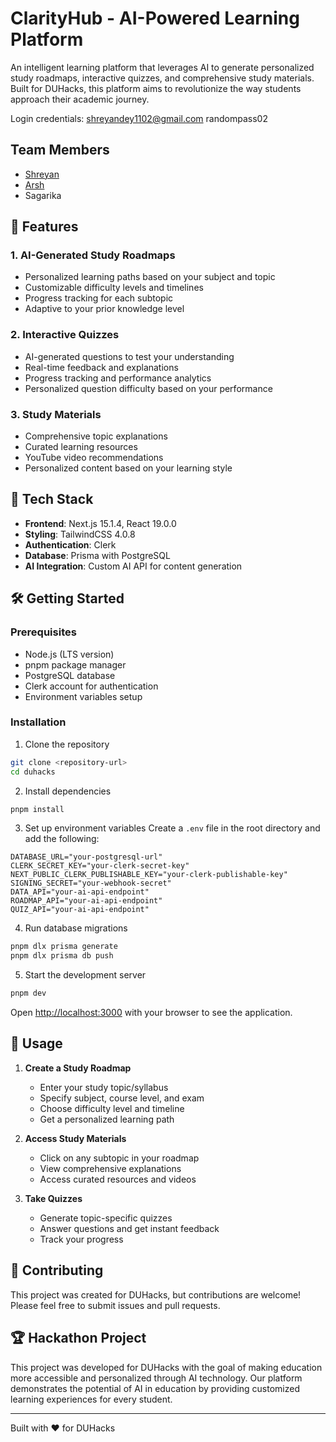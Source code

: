 # ClarityHub - AI-Powered Learning Platform

An intelligent learning platform that leverages AI to generate personalized study roadmaps, interactive quizzes, and comprehensive study materials. Built for DUHacks, this platform aims to revolutionize the way students approach their academic journey.

Login credentials:
shreyandey1102@gmail.com
randompass02

## Team Members

- [Shreyan](<[Shreyan](https://github.com/dey11)>)
- [Arsh](<[Arsh](https://github.com/ArshCypherZ)>)
- Sagarika

## 🌟 Features

### 1. AI-Generated Study Roadmaps

- Personalized learning paths based on your subject and topic
- Customizable difficulty levels and timelines
- Progress tracking for each subtopic
- Adaptive to your prior knowledge level

### 2. Interactive Quizzes

- AI-generated questions to test your understanding
- Real-time feedback and explanations
- Progress tracking and performance analytics
- Personalized question difficulty based on your performance

### 3. Study Materials

- Comprehensive topic explanations
- Curated learning resources
- YouTube video recommendations
- Personalized content based on your learning style

## 🚀 Tech Stack

- **Frontend**: Next.js 15.1.4, React 19.0.0
- **Styling**: TailwindCSS 4.0.8
- **Authentication**: Clerk
- **Database**: Prisma with PostgreSQL
- **AI Integration**: Custom AI API for content generation

## 🛠️ Getting Started

### Prerequisites

- Node.js (LTS version)
- pnpm package manager
- PostgreSQL database
- Clerk account for authentication
- Environment variables setup

### Installation

1. Clone the repository

```bash
git clone <repository-url>
cd duhacks
```

2. Install dependencies

```bash
pnpm install
```

3. Set up environment variables
   Create a `.env` file in the root directory and add the following:

```env
DATABASE_URL="your-postgresql-url"
CLERK_SECRET_KEY="your-clerk-secret-key"
NEXT_PUBLIC_CLERK_PUBLISHABLE_KEY="your-clerk-publishable-key"
SIGNING_SECRET="your-webhook-secret"
DATA_API="your-ai-api-endpoint"
ROADMAP_API="your-ai-api-endpoint"
QUIZ_API="your-ai-api-endpoint"
```

4. Run database migrations

```bash
pnpm dlx prisma generate
pnpm dlx prisma db push
```

5. Start the development server

```bash
pnpm dev
```

Open [http://localhost:3000](http://localhost:3000) with your browser to see the application.

## 🎯 Usage

1. **Create a Study Roadmap**

   - Enter your study topic/syllabus
   - Specify subject, course level, and exam
   - Choose difficulty level and timeline
   - Get a personalized learning path

2. **Access Study Materials**

   - Click on any subtopic in your roadmap
   - View comprehensive explanations
   - Access curated resources and videos

3. **Take Quizzes**
   - Generate topic-specific quizzes
   - Answer questions and get instant feedback
   - Track your progress

## 🤝 Contributing

This project was created for DUHacks, but contributions are welcome! Please feel free to submit issues and pull requests.

## 🏆 Hackathon Project

This project was developed for DUHacks with the goal of making education more accessible and personalized through AI technology. Our platform demonstrates the potential of AI in education by providing customized learning experiences for every student.

---

Built with ❤️ for DUHacks
